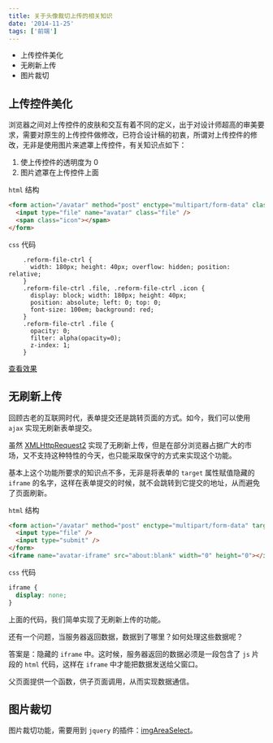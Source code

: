 ```yaml
---
title: 关于头像裁切上传的相关知识
date: '2014-11-25'
tags: ['前端']
---
```


- 上传控件美化
- 无刷新上传
- 图片裁切

## 上传控件美化

浏览器之间对上传控件的皮肤和交互有着不同的定义，出于对设计师超高的审美要求，需要对原生的上传控件做修改，已符合设计稿的初衷，所谓对上传控件的修改，无非是使用图片来遮罩上传控件，有关知识点如下：

1. 使上传控件的透明度为 0
2. 图片遮罩在上传控件上面

`html` 结构

```html
<form action="/avatar" method="post" enctype="multipart/form-data" class="reform-file-ctrl avatar">
  <input type="file" name="avatar" class="file" />
  <span class="icon"></span>
</form>
```

`css` 代码

```
    .reform-file-ctrl {
      width: 180px; height: 40px; overflow: hidden; position: relative;
    }
    .reform-file-ctrl .file, .reform-file-ctrl .icon {
      display: block; width: 180px; height: 40px;
      position: absolute; left: 0; top: 0;
      font-size: 100em; background: red;
    }
    .reform-file-ctrl .file {
      opacity: 0;
      filter: alpha(opacity=0);
      z-index: 1;
    }
```

[查看效果](http://jsfiddle.net/clovery_org/ebcL04r0/)

## 无刷新上传

回顾古老的互联网时代，表单提交还是跳转页面的方式。如今，我们可以使用 `ajax` 实现无刷新表单提交。

虽然 [XMLHttpRequest2](http://www.html5rocks.com/en/tutorials/file/xhr2/) 实现了无刷新上传，但是在部分浏览器占据广大的市场，又不支持这种特性的今天，也只能采取保守的方式来实现这个功能。

基本上这个功能所要求的知识点不多，无非是将表单的 `target` 属性赋值隐藏的 `iframe` 的名字，这样在表单提交的时候，就不会跳转到它提交的地址，从而避免了页面刷新。

`html` 结构

```html
<form action="/avatar" method="post" enctype="multipart/form-data" target="avatar-iframe">
  <input type="file" />
  <input type="submit" />
</form>
<iframe name="avatar-iframe" src="about:blank" width="0" height="0"></iframe>
```

`css` 代码

```css
iframe {
  display: none;
}
```

上面的代码，我们简单实现了无刷新上传的功能。

还有一个问题，当服务器返回数据，数据到了哪里？如何处理这些数据呢？

答案是：隐藏的 `iframe` 中。这时候，服务器返回的数据必须是一段包含了 `js` 片段的 `html` 代码，这样在 `iframe` 中才能把数据发送给父窗口。

父页面提供一个函数，供子页面调用，从而实现数据通信。

## 图片裁切

图片裁切功能，需要用到 `jquery` 的插件：[imgAreaSelect](http://odyniec.net/projects/imgareaselect/)。
